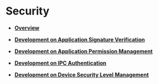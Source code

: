 # Security<a name="EN-US_TOPIC_0000001157319395"></a>

-   **[Overview](subsys-security-overview.md)**

-   **[Development on Application Signature Verification](subsys-security-sigverify.md)**

-   **[Development on Application Permission Management](subsys-security-rightmanagement.md)**

-   **[Development on IPC Authentication](subsys-security-communicationverify.md)**

-   **[Development on Device Security Level Management](subsys-security-devicesecuritylevel.md)**

